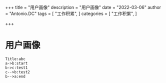 +++
title = "用户画像"
description = "用户画像"
date = "2022-03-06"
author = "Antonio.DC"
tags = [
    "工作积累",
]
categories = [
    "工作积累",
]

+++

# 用户画像



```sequence
Title:abc
a->b:start
b->c:test1
c-->b:test2
b-->a:end

```

